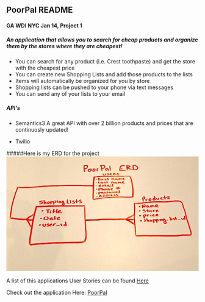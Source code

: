
## PoorPal README

#### GA WDI NYC Jan 14, Project 1

##### An application that allows you to search for cheap products and organize them by the stores where they are cheapest!

* You can search for any product (i.e. Crest toothpaste) and get the store with the cheapest price
* You can create new Shopping Lists and add those products to the lists
* Items will automatically be organized for you by store
* Shopping lists can be pushed to your phone via text messages
* You can send any of your lists to your email

##### API's
* Semantics3
  A great API with over 2 billion products and prices that are continuosly updated!

* Twilio

#####Here is my ERD for the project
![ScreenShot](erd.JPG)

A list of this applications User Stories can be found [Here](https://www.pivotaltracker.com/s/projects/1015672)

Check out the application Here:
[PoorPal](http://poorpal.herokuapp.com/)



